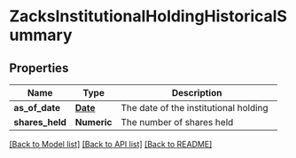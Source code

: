 # ZacksInstitutionalHoldingHistoricalSummary

[//]: # (CLASS:IntrinioSDK::ZacksInstitutionalHoldingHistoricalSummary)

[//]: # (KIND:object)

## Properties

[//]: # (START_DEFINITION)

Name | Type | Description
------------ | ------------- | -------------
**as_of_date** | [**Date**](Date.md) | The date of the institutional holding &nbsp;
**shares_held** | **Numeric** | The number of shares held &nbsp;

[//]: # (END_DEFINITION)


[//]: # (CONTAINED_CLASS:IntrinioSDK::Date)


[[Back to Model list]](../README.md#documentation-for-models) [[Back to API list]](../README.md#documentation-for-api-endpoints) [[Back to README]](../README.md)


